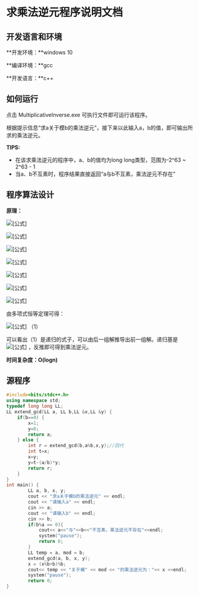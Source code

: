 # 求乘法逆元程序说明文档

## 开发语言和环境

**开发环境：**windows 10

**编译环境：**gcc

**开发语言：**c++

## 如何运行

点击 MultiplicativeInverse.exe 可执行文件即可运行该程序。

根据提示信息“求a关于模b的乘法逆元”，接下来以此输入a，b的值，即可输出所求的乘法逆元。

**TIPS:**

- 在该求乘法逆元的程序中，a、b的值均为long long类型，范围为-2^63 ~ 2^63 - 1
- 当a、b不互素时，程序结果直接返回“a与b不互素，乘法逆元不存在”

## 程序算法设计

**原理：**

![[公式]](https://www.zhihu.com/equation?tex=gcd%28a%2Cb%29%3Dax_%7B1%7D%2Bby_%7B1%7D)

![[公式]](https://www.zhihu.com/equation?tex=gcd%28b%2Camodb%29%3Dbx_%7B2%7D%2B%28amodb%29y_%7B2%7D)

![[公式]](https://www.zhihu.com/equation?tex=%E2%88%B5+gcd%28a%2Cb%29%3Dgcd%28b%2Camodb%29)

![[公式]](https://www.zhihu.com/equation?tex=%E2%88%B4+ax_%7B1%7D%2Bby_%7B1%7D%3Dbx_%7B2%7D%2B%28amodb%29y_%7B2%7D)

![[公式]](https://www.zhihu.com/equation?tex=%E2%88%B5amodb%3Da-%5Cleft%5B+a%2Fb+%5Cright%5D%2Ab)

![[公式]](https://www.zhihu.com/equation?tex=%E2%88%B4ax_%7B1%7D%2Bby_%7B1%7D%3Dbx_%7B2%7D%2B%28a-%5Cleft%5B+a%2Fb+%5Cright%5D%2Ab%29y_%7B2%7D)

![[公式]](https://www.zhihu.com/equation?tex=ax_%7B1%7D%2Bby_%7B1%7D%3Day_%7B2%7D%2Bb%28x_%7B2%7D-%5Cleft%5B+a%2Fb+%5Cright%5Dy_%7B2%7D%29)

由多项式恒等定理可得：

![[公式]](https://www.zhihu.com/equation?tex=x_%7B1%7D%3Dy_%7B2%7D+%2C+y_%7B1%7D%3Dx_%7B2%7D-%5Cleft%5B+a%2Fb+%5Cright%5Dy_%7B2%7D) （1）

可以看出（1）是递归的式子，可以由后一组解推导出前一组解。递归基是 ![[公式]](https://www.zhihu.com/equation?tex=x%3D1%2Cy%3D0) ，反推即可得到乘法逆元。

**时间复杂度：O(logn)**

## 源程序

```C++
#include<bits/stdc++.h>
using namespace std;
typedef long long LL;
LL extend_gcd(LL a, LL b,LL &x,LL &y) {
    if(b==0) {
        x=1;
        y=0;
        return a;
    } else {
        int r = extend_gcd(b,a%b,x,y);//回代
        int t=x;
        x=y;
        y=t-(a/b)*y;
        return r;
    }
}
int main() {
        LL a, b, x, y;
        cout << "求a关于模b的乘法逆元" << endl;
        cout << "请输入a" << endl;
        cin >> a;
        cout << "请输入b" << endl;
        cin >> b;
        if(b%a == 0){
            cout<< a<<"与"<<b<<"不互素，乘法逆元不存在"<<endl;
            system("pause");
            return 0;
        }
        LL temp = a, mod = b; 
        extend_gcd(a, b, x, y);
        x = (x%b+b)%b;
        cout<< temp << "关于模" << mod << "的乘法逆元为："<< x <<endl;
        system("pause");
        return 0;
}
```

